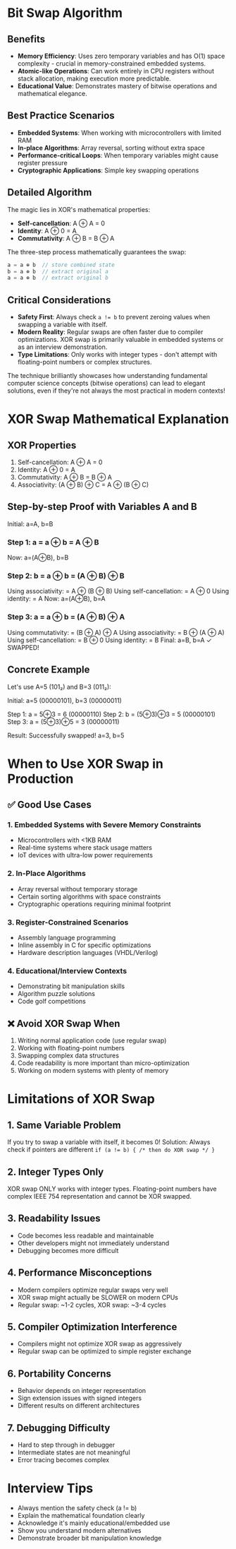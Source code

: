 # Bit Swap Algorithm

## Benefits
- **Memory Efficiency**: Uses zero temporary variables and has O(1) space complexity - crucial in memory-constrained embedded systems.
- **Atomic-like Operations**: Can work entirely in CPU registers without stack allocation, making execution more predictable.
- **Educational Value**: Demonstrates mastery of bitwise operations and mathematical elegance.

## Best Practice Scenarios
- **Embedded Systems**: When working with microcontrollers with limited RAM
- **In-place Algorithms**: Array reversal, sorting without extra space
- **Performance-critical Loops**: When temporary variables might cause register pressure
- **Cryptographic Applications**: Simple key swapping operations

## Detailed Algorithm
The magic lies in XOR's mathematical properties:

- **Self-cancellation**: A ⊕ A = 0
- **Identity**: A ⊕ 0 = A
- **Commutativity**: A ⊕ B = B ⊕ A

The three-step process mathematically guarantees the swap:

```c
a = a ⊕ b  // store combined state
b = a ⊕ b  // extract original a
a = a ⊕ b  // extract original b
```

## Critical Considerations
- **Safety First**: Always check `a != b` to prevent zeroing values when swapping a variable with itself.
- **Modern Reality**: Regular swaps are often faster due to compiler optimizations. XOR swap is primarily valuable in embedded systems or as an interview demonstration.
- **Type Limitations**: Only works with integer types - don't attempt with floating-point numbers or complex structures.

The technique brilliantly showcases how understanding fundamental computer science concepts (bitwise operations) can lead to elegant solutions, even if they're not always the most practical in modern contexts!

# XOR Swap Mathematical Explanation

## XOR Properties
1. Self-cancellation: A ⊕ A = 0
2. Identity: A ⊕ 0 = A
3. Commutativity: A ⊕ B = B ⊕ A
4. Associativity: (A ⊕ B) ⊕ C = A ⊕ (B ⊕ C)

## Step-by-step Proof with Variables A and B
Initial: a=A, b=B

### Step 1: a = a ⊕ b = A ⊕ B
Now: a=(A⊕B), b=B

### Step 2: b = a ⊕ b = (A ⊕ B) ⊕ B
Using associativity: = A ⊕ (B ⊕ B)
Using self-cancellation: = A ⊕ 0
Using identity: = A
Now: a=(A⊕B), b=A

### Step 3: a = a ⊕ b = (A ⊕ B) ⊕ A
Using commutativity: = (B ⊕ A) ⊕ A
Using associativity: = B ⊕ (A ⊕ A)
Using self-cancellation: = B ⊕ 0
Using identity: = B
Final: a=B, b=A ✓ SWAPPED!

## Concrete Example
Let's use A=5 (101₂) and B=3 (011₂):

Initial: a=5 (00000101), b=3 (00000011)

Step 1: a = 5⊕3 = 6 (00000110)
Step 2: b = (5⊕3)⊕3 = 5 (00000101)
Step 3: a = (5⊕3)⊕5 = 3 (00000011)

Result: Successfully swapped! a=3, b=5

# When to Use XOR Swap in Production

## ✅ Good Use Cases

### 1. Embedded Systems with Severe Memory Constraints
- Microcontrollers with <1KB RAM
- Real-time systems where stack usage matters
- IoT devices with ultra-low power requirements

### 2. In-Place Algorithms
- Array reversal without temporary storage
- Certain sorting algorithms with space constraints
- Cryptographic operations requiring minimal footprint

### 3. Register-Constrained Scenarios
- Assembly language programming
- Inline assembly in C for specific optimizations
- Hardware description languages (VHDL/Verilog)

### 4. Educational/Interview Contexts
- Demonstrating bit manipulation skills
- Algorithm puzzle solutions
- Code golf competitions

## ❌ Avoid XOR Swap When
1. Writing normal application code (use regular swap)
2. Working with floating-point numbers
3. Swapping complex data structures
4. Code readability is more important than micro-optimization
5. Working on modern systems with plenty of memory

# Limitations of XOR Swap

## 1. Same Variable Problem
If you try to swap a variable with itself, it becomes 0!
Solution: Always check if pointers are different
`if (a != b) { /* then do XOR swap */ }`

## 2. Integer Types Only
XOR swap ONLY works with integer types.
Floating-point numbers have complex IEEE 754 representation and cannot be XOR swapped.

## 3. Readability Issues
- Code becomes less readable and maintainable
- Other developers might not immediately understand
- Debugging becomes more difficult

## 4. Performance Misconceptions
- Modern compilers optimize regular swaps very well
- XOR swap might actually be SLOWER on modern CPUs
- Regular swap: ~1-2 cycles, XOR swap: ~3-4 cycles

## 5. Compiler Optimization Interference
- Compilers might not optimize XOR swap as aggressively
- Regular swap can be optimized to simple register exchange

## 6. Portability Concerns
- Behavior depends on integer representation
- Sign extension issues with signed integers
- Different results on different architectures

## 7. Debugging Difficulty
- Hard to step through in debugger
- Intermediate states are not meaningful
- Error tracing becomes complex

# Interview Tips
- Always mention the safety check (a != b)
- Explain the mathematical foundation clearly
- Acknowledge it's mainly educational/embedded use
- Show you understand modern alternatives
- Demonstrate broader bit manipulation knowledge